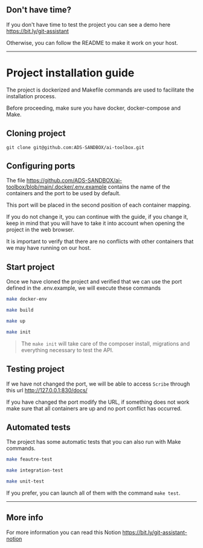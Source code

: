 ## Don't have time?
If you don't have time to test the project you can see a demo here
https://bit.ly/git-assistant

Otherwise, you can follow the README to make it work on your host.

----

# Project installation guide

The project is dockerized and Makefile commands are used to facilitate the installation process.

Before proceeding, make sure you have docker, docker-compose and Make.


## Cloning project

    git clone git@github.com:ADS-SANDBOX/ai-toolbox.git

## Configuring ports
The file https://github.com/ADS-SANDBOX/ai-toolbox/blob/main/.docker/.env.example contains the name of the containers and the port to be used by default.

This port will be placed in the second position of each container mapping.

If you do not change it, you can continue with the guide, if you change it, keep in mind that you will have to take it into account when opening the project in the web browser.

It is important to verify that there are no conflicts with other containers that we may have running on our host.

## Start project
Once we have cloned the project and verified that we can use the port defined in the .env.example, we will execute these commands

```bash 
make docker-env
```

```bash 
make build
```

```bash 
make up
```

```bash 
make init
```

> The `make init` will take care of the composer install, migrations and everything necessary to test the API.

## Testing project
If we have not changed the port, we will be able to access `Scribe` through this url http://127.0.0.1:830/docs/

If you have changed the port modify the URL, if something does not work make sure that all containers are up and no port conflict has occurred.

## Automated tests
The project has some automatic tests that you can also run with Make commands.

```bash 
make feautre-test
```

```bash 
make integration-test
```

```bash 
make unit-test
```

If you prefer, you can launch all of them with the command `make test`.

----

## More info
For more information you can read this Notion https://bit.ly/git-assistant-notion
